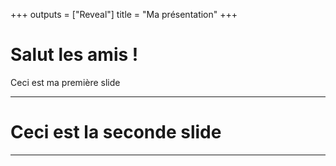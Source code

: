 +++
outputs = ["Reveal"]
title = "Ma présentation"
+++

# Salut les amis !

Ceci est ma première slide

---

# Ceci est la seconde slide

---
